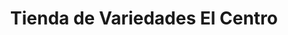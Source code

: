 ---
title: "Tienda de Variedades El Centro"
url: /miramar-playa/tienda-de-variedades-el-centro/
shop: tienda de variedades
---